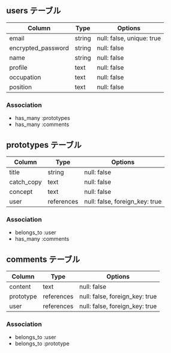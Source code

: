 ## users テーブル

| Column | Type       | Options                        |
| ------ | ---------- | ------------------------------ |
| email  | string     | null: false, unique: true      |
| encrypted_password   | string | null: false |
| name   | string     | null: false |
| profile | text       | null: false |
| occupation | text       | null: false |
| position   | text       | null: false |

### Association
- has_many :prototypes
- has_many :comments

## prototypes テーブル

| Column     | Type       | Options                        |
| ---------- | ---------- | ------------------------------ |
| title      | string     | null: false                    |
| catch_copy | text       | null: false                    |
| concept    | text       | null: false                    |
| user       | references | null: false, foreign_key: true |

### Association
- belongs_to :user
- has_many :comments

## comments テーブル

| Column | Type       | Options                        |
| ------ | ---------- | ------------------------------ |
| content | text      | null: false                    |
| prototype | references | null: false, foreign_key: true |
| user      | references | null: false, foreign_key: true |

### Association
- belongs_to :user
- belongs_to :prototype